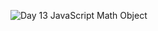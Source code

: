 ![Day 13 JavaScript Math Object](https://res.cloudinary.com/dj2j9slz5/image/upload/v1719948587/edulane.co-JavaScript-Basic-Day-13_jui7ph.png)